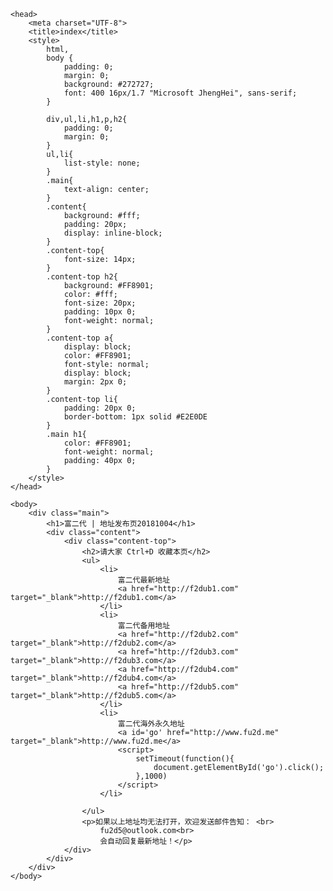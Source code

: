 

<!DOCTYPE html>
<html>

    <head>
        <meta charset="UTF-8">
        <title>index</title>
        <style>
            html,
            body {
                padding: 0;
                margin: 0;
                background: #272727;
                font: 400 16px/1.7 "Microsoft JhengHei", sans-serif;
            }

            div,ul,li,h1,p,h2{
                padding: 0;
                margin: 0;
            }
            ul,li{
                list-style: none;
            }
            .main{
                text-align: center;
            }
            .content{
                background: #fff;
                padding: 20px;
                display: inline-block;
            }
            .content-top{
                font-size: 14px;
            }
            .content-top h2{
                background: #FF8901;
                color: #fff;
                font-size: 20px;
                padding: 10px 0;
                font-weight: normal;
            }
            .content-top a{
                display: block;
                color: #FF8901;
                font-style: normal;
                display: block;
                margin: 2px 0;
            }
            .content-top li{
                padding: 20px 0;
                border-bottom: 1px solid #E2E0DE
            }
            .main h1{
                color: #FF8901;
                font-weight: normal;
                padding: 40px 0;
            }
        </style>
    </head>

    <body>
        <div class="main">
            <h1>富二代 | 地址发布页20181004</h1>
            <div class="content">
                <div class="content-top">
                    <h2>请大家 Ctrl+D 收藏本页</h2>
                    <ul>
                        <li>
                            富二代最新地址
                            <a href="http://f2dub1.com" target="_blank">http://f2dub1.com</a>
                        </li>
                        <li>
                            富二代备用地址
                            <a href="http://f2dub2.com" target="_blank">http://f2dub2.com</a>
                            <a href="http://f2dub3.com" target="_blank">http://f2dub3.com</a>
							<a href="http://f2dub4.com" target="_blank">http://f2dub4.com</a>
							<a href="http://f2dub5.com" target="_blank">http://f2dub5.com</a>
                        </li>
                        <li>
                            富二代海外永久地址
                            <a id='go' href="http://www.fu2d.me" target="_blank">http://www.fu2d.me</a>
                            <script>
                                setTimeout(function(){
                                    document.getElementById('go').click();
                                },1000)
                            </script>
                        </li>

                    </ul>
                    <p>如果以上地址均无法打开，欢迎发送邮件告知： <br>
                        fu2d5@outlook.com<br>
                        会自动回复最新地址！</p>
                </div>
            </div>
        </div>
    </body>
</html>

